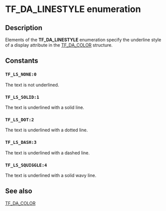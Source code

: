 # TF_DA_LINESTYLE enumeration

## Description

Elements of the **TF_DA_LINESTYLE** enumeration specify the underline style of a display attribute in the [TF_DA_COLOR](https://learn.microsoft.com/windows/desktop/api/msctf/ns-msctf-tf_da_color) structure.

## Constants

### `TF_LS_NONE:0`

The text is not underlined.

### `TF_LS_SOLID:1`

The text is underlined with a solid line.

### `TF_LS_DOT:2`

The text is underlined with a dotted line.

### `TF_LS_DASH:3`

The text is underlined with a dashed line.

### `TF_LS_SQUIGGLE:4`

The text is underlined with a solid wavy line.

## See also

[TF_DA_COLOR](https://learn.microsoft.com/windows/desktop/api/msctf/ns-msctf-tf_da_color)